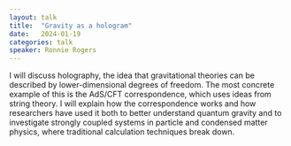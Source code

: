 ```yaml
---
layout: talk
title:  "Gravity as a hologram"
date:   2024-01-19
categories: talk
speaker: Ronnie Rogers
---
```

I will discuss holography, the idea that gravitational theories can be described by lower-dimensional degrees of freedom. The most concrete example of this is the AdS/CFT correspondence, which uses ideas from string theory. I will explain how the correspondence works and how researchers have used it both to better understand quantum gravity and to investigate strongly coupled systems in particle and condensed matter physics, where traditional calculation techniques break down.
